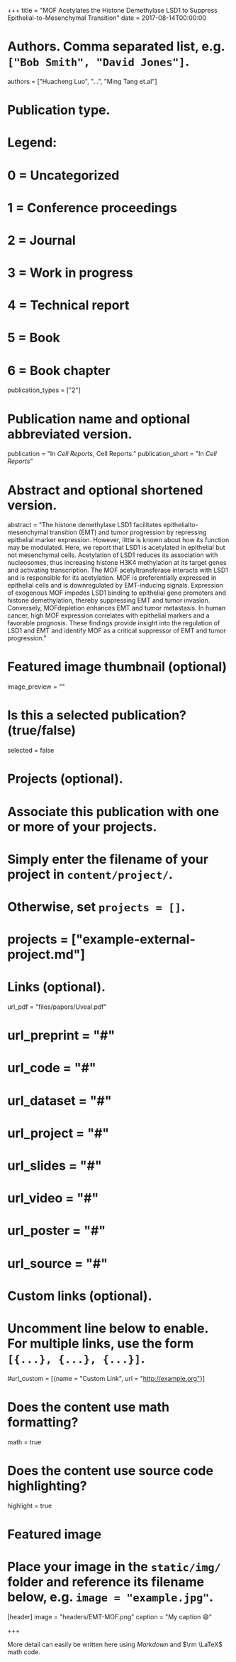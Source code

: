 +++
title = "MOF Acetylates the Histone Demethylase LSD1 to Suppress Epithelial-to-Mesenchymal Transition"
date = 2017-08-14T00:00:00

# Authors. Comma separated list, e.g. `["Bob Smith", "David Jones"]`.
authors = ["Huacheng Luo", "...", "Ming Tang et.al"]

# Publication type.
# Legend:
# 0 = Uncategorized
# 1 = Conference proceedings
# 2 = Journal
# 3 = Work in progress
# 4 = Technical report
# 5 = Book
# 6 = Book chapter
publication_types = ["2"]

# Publication name and optional abbreviated version.
publication = "In *Cell Reports*, Cell Reports."
publication_short = "In *Cell Reports*"

# Abstract and optional shortened version.
abstract = "The histone demethylase LSD1 facilitates epithelialto-mesenchymal transition (EMT) and tumor progression by repressing epithelial marker expression. However, little is known about how its function may be modulated. Here, we report that LSD1 is acetylated in epithelial but not mesenchymal cells. Acetylation of LSD1 reduces its association with nucleosomes, thus increasing histone H3K4 methylation at its target genes and activating transcription. The MOF acetyltransferase interacts with LSD1 and is responsible for its acetylation. MOF is preferentially expressed in epithelial cells and is downregulated by EMT-inducing signals. Expression of exogenous MOF impedes LSD1 binding to epithelial gene promoters and histone demethylation, thereby suppressing EMT and tumor invasion. Conversely, MOFdepletion enhances EMT and tumor metastasis. In human cancer, high MOF expression correlates with epithelial markers and a favorable prognosis. These findings provide insight into the regulation of LSD1 and EMT and identify MOF as a critical suppressor of EMT and tumor progression."

# Featured image thumbnail (optional)
image_preview = ""

# Is this a selected publication? (true/false)
selected = false

# Projects (optional).
#   Associate this publication with one or more of your projects.
#   Simply enter the filename of your project in `content/project/`.
#   Otherwise, set `projects = []`.
# projects = ["example-external-project.md"]

# Links (optional).
url_pdf = "files/papers/Uveal.pdf"
# url_preprint = "#"
# url_code = "#"
# url_dataset = "#"
# url_project = "#"
# url_slides = "#"
# url_video = "#"
# url_poster = "#"
# url_source = "#"

# Custom links (optional).
#   Uncomment line below to enable. For multiple links, use the form `[{...}, {...}, {...}]`.
#url_custom = [{name = "Custom Link", url = "http://example.org"}]

# Does the content use math formatting?
math = true

# Does the content use source code highlighting?
highlight = true

# Featured image
# Place your image in the `static/img/` folder and reference its filename below, e.g. `image = "example.jpg"`.
[header]
image = "headers/EMT-MOF.png"
caption = "My caption :smile:"

+++

More detail can easily be written here using *Markdown* and $\rm \LaTeX$ math code.
